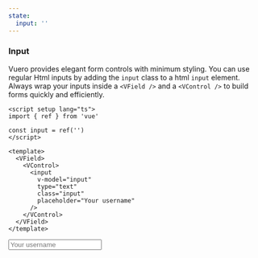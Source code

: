 ```yaml
---
state:
  input: ''
---
```


### Input

Vuero provides elegant form controls with minimum styling.
You can use regular Html inputs by adding the `input` class
to a html `input` element. Always wrap your inputs inside a `<VField />`
and a `<VControl />` to build forms quickly and efficiently.

<!--code-->

```vue
<script setup lang="ts">
import { ref } from 'vue'

const input = ref('')
</script>

<template>
  <VField>
    <VControl>
      <input
        v-model="input"
        type="text"
        class="input"
        placeholder="Your username"
      />
    </VControl>
  </VField>
</template>
```

<!--/code-->

<!--example-->

<VField>
  <VControl>
    <input
      v-model="frontmatter.state.input"
      type="text"
      class="input"
      placeholder="Your username"
    />
  </VControl>
</VField>

<!--/example-->
